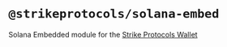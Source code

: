 # `@strikeprotocols/solana-embed`

Solana Embedded module for the [Strike Protocols Wallet](https://strikeprotocols.com)
